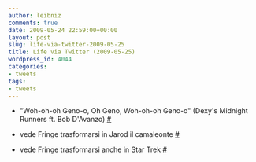 ```yaml
---
author: leibniz
comments: true
date: 2009-05-24 22:59:00+00:00
layout: post
slug: life-via-twitter-2009-05-25
title: Life via Twitter (2009-05-25)
wordpress_id: 4044
categories:
- tweets
tags:
- tweets
---
```



	
  * "Woh-oh-oh Geno-o, Oh Geno, Woh-oh-oh Geno-o" (Dexy's Midnight Runners ft. Bob D'Avanzo) [#](http://twitter.com/leibniz/statuses/1901420672)

	
  * vede Fringe trasformarsi in Jarod il camaleonte [#](http://twitter.com/leibniz/statuses/1904846466)

	
  * vede Fringe trasformarsi anche in Star Trek [#](http://twitter.com/leibniz/statuses/1905567871)



